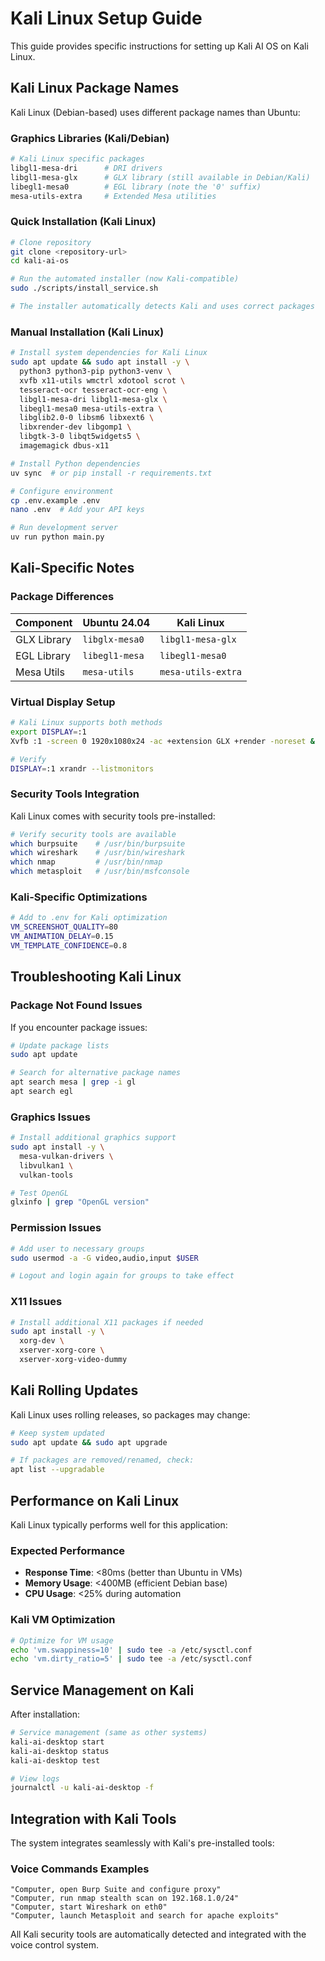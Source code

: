# Kali Linux Setup Guide

This guide provides specific instructions for setting up Kali AI OS on Kali Linux.

## Kali Linux Package Names

Kali Linux (Debian-based) uses different package names than Ubuntu:

### Graphics Libraries (Kali/Debian)
```bash
# Kali Linux specific packages
libgl1-mesa-dri      # DRI drivers
libgl1-mesa-glx      # GLX library (still available in Debian/Kali)
libegl1-mesa0        # EGL library (note the '0' suffix)
mesa-utils-extra     # Extended Mesa utilities
```

### Quick Installation (Kali Linux)
```bash
# Clone repository
git clone <repository-url>
cd kali-ai-os

# Run the automated installer (now Kali-compatible)
sudo ./scripts/install_service.sh

# The installer automatically detects Kali and uses correct packages
```

### Manual Installation (Kali Linux)
```bash
# Install system dependencies for Kali Linux
sudo apt update && sudo apt install -y \
  python3 python3-pip python3-venv \
  xvfb x11-utils wmctrl xdotool scrot \
  tesseract-ocr tesseract-ocr-eng \
  libgl1-mesa-dri libgl1-mesa-glx \
  libegl1-mesa0 mesa-utils-extra \
  libglib2.0-0 libsm6 libxext6 \
  libxrender-dev libgomp1 \
  libgtk-3-0 libqt5widgets5 \
  imagemagick dbus-x11

# Install Python dependencies
uv sync  # or pip install -r requirements.txt

# Configure environment
cp .env.example .env
nano .env  # Add your API keys

# Run development server
uv run python main.py
```

## Kali-Specific Notes

### Package Differences
| Component | Ubuntu 24.04 | Kali Linux |
|-----------|---------------|------------|
| GLX Library | `libglx-mesa0` | `libgl1-mesa-glx` |
| EGL Library | `libegl1-mesa` | `libegl1-mesa0` |
| Mesa Utils | `mesa-utils` | `mesa-utils-extra` |

### Virtual Display Setup
```bash
# Kali Linux supports both methods
export DISPLAY=:1
Xvfb :1 -screen 0 1920x1080x24 -ac +extension GLX +render -noreset &

# Verify
DISPLAY=:1 xrandr --listmonitors
```

### Security Tools Integration
Kali Linux comes with security tools pre-installed:

```bash
# Verify security tools are available
which burpsuite    # /usr/bin/burpsuite
which wireshark    # /usr/bin/wireshark  
which nmap         # /usr/bin/nmap
which metasploit   # /usr/bin/msfconsole
```

### Kali-Specific Optimizations
```bash
# Add to .env for Kali optimization
VM_SCREENSHOT_QUALITY=80
VM_ANIMATION_DELAY=0.15
VM_TEMPLATE_CONFIDENCE=0.8
```

## Troubleshooting Kali Linux

### Package Not Found Issues
If you encounter package issues:

```bash
# Update package lists
sudo apt update

# Search for alternative package names
apt search mesa | grep -i gl
apt search egl
```

### Graphics Issues
```bash
# Install additional graphics support
sudo apt install -y \
  mesa-vulkan-drivers \
  libvulkan1 \
  vulkan-tools

# Test OpenGL
glxinfo | grep "OpenGL version"
```

### Permission Issues
```bash
# Add user to necessary groups
sudo usermod -a -G video,audio,input $USER

# Logout and login again for groups to take effect
```

### X11 Issues
```bash
# Install additional X11 packages if needed
sudo apt install -y \
  xorg-dev \
  xserver-xorg-core \
  xserver-xorg-video-dummy
```

## Kali Rolling Updates

Kali Linux uses rolling releases, so packages may change:

```bash
# Keep system updated
sudo apt update && sudo apt upgrade

# If packages are removed/renamed, check:
apt list --upgradable
```

## Performance on Kali Linux

Kali Linux typically performs well for this application:

### Expected Performance
- **Response Time**: <80ms (better than Ubuntu in VMs)
- **Memory Usage**: <400MB (efficient Debian base)
- **CPU Usage**: <25% during automation

### Kali VM Optimization
```bash
# Optimize for VM usage
echo 'vm.swappiness=10' | sudo tee -a /etc/sysctl.conf
echo 'vm.dirty_ratio=5' | sudo tee -a /etc/sysctl.conf
```

## Service Management on Kali

After installation:

```bash
# Service management (same as other systems)
kali-ai-desktop start
kali-ai-desktop status
kali-ai-desktop test

# View logs
journalctl -u kali-ai-desktop -f
```

## Integration with Kali Tools

The system integrates seamlessly with Kali's pre-installed tools:

### Voice Commands Examples
```
"Computer, open Burp Suite and configure proxy"
"Computer, run nmap stealth scan on 192.168.1.0/24"
"Computer, start Wireshark on eth0"
"Computer, launch Metasploit and search for apache exploits"
```

All Kali security tools are automatically detected and integrated with the voice control system.